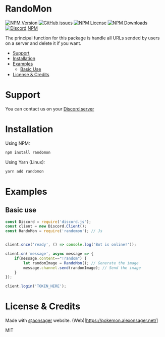 # RandoMon
<p>
    <a href="https://www.npmjs.com/package/randomon"><img alt="NPM Version" src="https://img.shields.io/npm/v/randomon"></a>
    <a href="https://github.com/thekevinava/RandoMon/issues"><img alt="GitHub issues" src="https://img.shields.io/github/issues/thekevinava/RandoMon"></a>
    <a href="https://www.npmjs.com/package/randomon"><img alt="NPM License" src="https://img.shields.io/npm/l/randomon"></a>
    <a href="https://www.npmjs.com/package/randomon"><img alt="NPM Downloads" src="https://img.shields.io/npm/dt/randomon"></a>
    <a href="https://discord.gg/gAFRJpasj5"><img alt="Discord" src="https://img.shields.io/discord/791333925968412703?color=%237289DA&label=Discord&logo=discord"></a>
    <a href="https://www.npmjs.com/package/randomon">NPM</a>
</p>

The principal function for this package is handle all URLs sended by users on a server and delete it if you want.

- [Support](#support)
- [Installation](#installation)
- [Examples](#examples)
    - [Basic Use](#basic-use)
- [License & Credits](#license)

# Support

You can contact us on your [Discord server](https://discord.gg/gAFRJpasj5)

# Installation
Using NPM:
```js
npm install randomon
```
Using Yarn (Linux):
```js
yarn add randomon
```

# Examples

## Basic use
```js
const Discord = require('discord.js');
const client = new Discord.Client();
const RandoMon = require('randomon'); // Js


client.once('ready', () => console.log('Bot is online!'));

client.on('message', async message => {
    if(message.content=="!random") {
        let randomImage = RandoMon(); // Generate the image
        message.channel.send(randomImage); // Send the image
    }
});

client.login('TOKEN_HERE');
```

# License & Credits

Made with [@aonsager](https://github.com/aonsager) website. (Web)[https://pokemon.alexonsager.net/]

MIT

